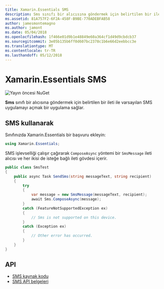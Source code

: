 ```yaml
---
title: Xamarin.Essentials SMS
description: Sms sınıfı bir alıcısına göndermek için belirtilen bir ileti ile varsayılan SMS uygulamayı açmak bir uygulama sağlar.
ms.assetid: 81A757F2-6F2A-458F-B9BE-770ADEBFAB58
author: jamesmontemagno
ms.author: jamont
ms.date: 05/04/2018
ms.openlocfilehash: 1f466e01d9b1e48849e60a364cf1d49d9cbdcb37
ms.sourcegitcommit: 3e05b135b6ff0d607bc2378c1b6e66d2eebbcc3e
ms.translationtype: MT
ms.contentlocale: tr-TR
ms.lasthandoff: 05/12/2018
---
```

# <a name="xamarinessentials-sms"></a>Xamarin.Essentials SMS

![Yayın öncesi NuGet](~/media/shared/pre-release.png)

**Sms** sınıfı bir alıcısına göndermek için belirtilen bir ileti ile varsayılan SMS uygulamayı açmak bir uygulama sağlar.

## <a name="using-sms"></a>SMS kullanarak

Sınıfınızda Xamarin.Essentials bir başvuru ekleyin:

```csharp
using Xamarin.Essentials;
```

SMS işlevselliği çalışır çağırarak `ComposeAsync` yöntemi bir `SmsMessage` ileti alıcısı ve her ikisi de isteğe bağlı ileti gövdesi içerir.

```csharp
public class SmsTest
{
    public async Task SendSms(string messageText, string recipient)
    {
        try
        {
            var message = new SmsMessage(messageText, recipient);
            await Sms.ComposeAsync(message);
        }
        catch (FeatureNotSupportedException ex)
        {
            // Sms is not supported on this device.
        }
        catch (Exception ex)
        {
            // Other error has occurred.
        }
    }
}
```

## <a name="api"></a>API

- [SMS kaynak kodu](https://github.com/xamarin/Essentials/tree/master/Xamarin.Essentials/Sms)
- [SMS API belgeleri](xref:Xamarin.Essentials.Sms)
